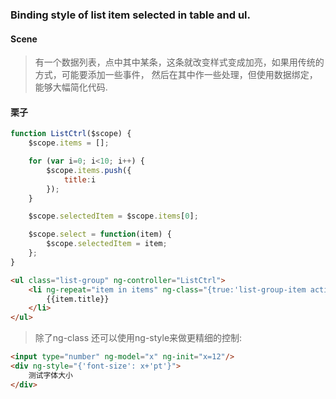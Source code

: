 ### Binding style of list item selected in table and ul.

#### Scene

> 有一个数据列表，点中其中某条，这条就改变样式变成加亮，如果用传统的方式，可能要添加一些事件，
  然后在其中作一些处理，但使用数据绑定，能够大幅简化代码.

#### 栗子

```js
function ListCtrl($scope) {
    $scope.items = [];

    for (var i=0; i<10; i++) {
        $scope.items.push({
            title:i
        });
    }

    $scope.selectedItem = $scope.items[0];

    $scope.select = function(item) {
        $scope.selectedItem = item;
    };
}
```

```html
<ul class="list-group" ng-controller="ListCtrl">
    <li ng-repeat="item in items" ng-class="{true:'list-group-item active', false: 'list-group-item'}[item==selectedItem]" ng-click="select(item)">
        {{item.title}}
    </li>
</ul>
```

> 除了ng-class 还可以使用ng-style来做更精细的控制:

```html
<input type="number" ng-model="x" ng-init="x=12"/>
<div ng-style="{'font-size': x+'pt'}">
    测试字体大小
</div>
```

